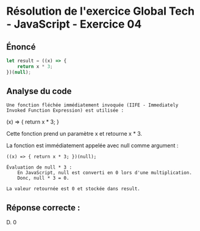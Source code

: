 # Résolution de l'exercice Global Tech - JavaScript - Exercice 04

## Énoncé

```javascript
let result = ((x) => {
    return x * 3;
})(null);
```

## Analyse du code
    Une fonction fléchée immédiatement invoquée (IIFE - Immediately Invoked Function Expression) est utilisée :

(x) => { return x * 3; }

Cette fonction prend un paramètre x et retourne x * 3.

La fonction est immédiatement appelée avec null comme argument :

    ((x) => { return x * 3; })(null);

    Évaluation de null * 3 :
        En JavaScript, null est converti en 0 lors d'une multiplication.
        Donc, null * 3 = 0.

    La valeur retournée est 0 et stockée dans result.

## Réponse correcte :

D. 0